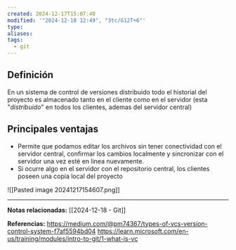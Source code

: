 ```yaml
---
created: 2024-12-17T15:07:40
modified: '"2024-12-18 12:49", "3tc/G12T+6"'
type: 
aliases: 
tags:
  - git
---
```

## Definición
En un sistema de control de versiones distribuido todo el historial del proyecto es almacenado tanto en el cliente como en el servidor (esta "*distribuido*" en todos los clientes, ademas del servidor central)

## Principales ventajas
- Permite que podamos editar los archivos sin tener conectividad con el servidor central, confirmar los cambios localmente y sincronizar con el servidor una vez esté en linea nuevamente.
- Si ocurre algo en el servidor con el repositorio central, los clientes poseen una copia local del proyecto

![[Pasted image 20241217154607.png]]

--- 
 **Notas relacionadas:**
[[2024-12-18 - Git]]

**Referencias:**
https://medium.com/@pm74367/types-of-vcs-version-control-system-f7af5594bd04
https://learn.microsoft.com/en-us/training/modules/intro-to-git/1-what-is-vc


 